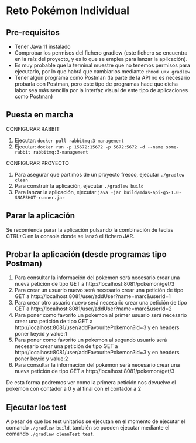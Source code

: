 # Reto Pokémon Individual

## Pre-requisitos

* Tener Java 11 instalado
* Comprobar los permisos del fichero gradlew (este fichero se encuentra en la raíz del proyecto, y es lo que se emplea para lanzar la aplicación).
* Es muy probable que la terminal muestre que no tenemos permisos para ejecutarlo, por lo que habrá que cambiarlos mediante `chmod u+x gradlew`
* Tener algún programa como Postman (la parte de la API no es necesario probarla con Postman, pero este tipo de programas hace que dicha labor sea más sencilla por la interfaz visual de este tipo de aplicaciones como Postman)

## Puesta en marcha

CONFIGURAR RABBIT
1) Ejecutar: `docker pull rabbitmq:3-management`
2) Ejecutar: `docker run -p 15672:15672 -p 5672:5672 -d --name some-rabbit rabbitmq:3-management`

CONFIGURAR PROYECTO
1) Para asegurar que partimos de un proyecto fresco, ejecutar `./gradlew clean`
2) Para construir la aplicación, ejecutar `./gradlew build`
3) Para lanzar la aplicación, ejecutar `java -jar build/mdas-api-g5-1.0-SNAPSHOT-runner.jar`

## Parar la aplicación

Se recomienda parar la aplicación pulsando la combinación de teclas CTRL+C en la consola donde se lanzó el fichero JAR.

## Probar la aplicación (desde programas tipo Postman)

1) Para consultar la información del pokemon será necesario crear una nueva petición de tipo GET a http://localhost:8081/pokemon/get/3
2) Para crear un usuario nuevo será necesario crear una petición de tipo GET a http://localhost:8081/user/addUser?name=marc&userId=1 
3) Para crear otro usuario nuevo será necesario crear una petición de tipo GET a http://localhost:8081/user/addUser?name=marc&userId=2
4) Para poner como favorito un pokemon al primer usuario será necesario crear una petición de tipo GET a http://localhost:8081/user/addFavouritePokemon?id=3 y en headers poner key:id y value:1
5) Para poner como favorito un pokemon al segundo usuario será necesario crear una petición de tipo GET a http://localhost:8081/user/addFavouritePokemon?id=3 y en headers poner key:id y value:2
6) Para consultar la información del pokemon será necesario crear una nueva petición de tipo GET a http://localhost:8081/pokemon/get/3

De esta forma podremos ver como la primera petición nos devuelve el pokemon con contador a 0 y al final con el contador a 2

## Ejecutar los test

A pesar de que los test unitarios se ejecutan en el momento de ejecutar el comando `./gradlew build`, también se pueden 
ejecutar mediante el comando `./gradlew cleanTest test`.